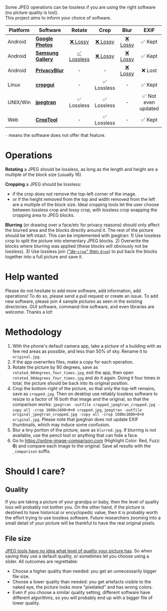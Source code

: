 Some JPEG operations can be lossless if you are using the right software (no picture quality is lost).  
This project aims to inform your choice of software.

| Platform | Software                                                                                          |  Rotate                                                                                                                               |   Crop   | Blur  | EXIF |
|----------|---------------------------------------------------------------------------------------------------|:-------------------------------------------------------------------------------------------------------------------------------------:|:---------------------------------------------------------------------------------------------------------------:|:-------------------------------------------------------------------------------------------------------------:|:-------------------:|
| Android  | **[Google Photos](https://play.google.com/store/apps/details?id=com.google.android.apps.photos)** | [❌ Lossy](https://github.com/lossless-jpg/data/blob/main/google-photos/pixel4/rotated_90degrees_four_times_comparison.jpg)            | [❌ Lossy](https://github.com/lossless-jpg/data/blob/main/google-photos/pixel4/cropped_comparison.jpg)         | [❌ Lossy](https://github.com/lossless-jpg/data/blob/main/google-photos/pixel4/privacy_comparison.jpg)         | ✅ Kept             |
| Android  | **[Samsung Gallery](https://play.google.com/store/apps/details?id=com.sec.android.gallery3d)**    | [✅ Lossless](https://github.com/lossless-jpg/data/blob/main/samsung-gallery/samsung_s10e/rotated_90degrees_four_times_comparison.jpg) | [❌ Lossy](https://github.com/lossless-jpg/data/blob/main/samsung-gallery/samsung_s10e/cropped_comparison.jpg) | [❌ Lossy](https://github.com/lossless-jpg/data/blob/main/samsung-gallery/samsung_s10e/privacy_comparison.jpg) | ✅ Kept             |
| Android  | **[PrivacyBlur](https://privacyblur.app)**                                                        | -                                                                                                                                      | -                                                                                                              | [❌ Lossy](https://github.com/MATHEMA-GmbH/privacyblur/issues/79)                                              | ❌ Lost             |
| Linux    | **[cropgui](https://github.com/jepler/cropgui)**                                                  | -                                                                                                                                      | ✅ Lossless                                                                                                    | -                                                                                                              | ✅ Kept            |
| UNIX/Win | **[jpegtran](https://jpegclub.org/jpegtran/)**                                                    | ✅ Lossless                                                                                                                            | ✅ Lossless                                                                                                    | -                                                                                                              | ✅ Not even updated |
| Web      | **[CropTool](https://croptool.toolforge.org)**                                                    | -                                                                                                                                      | ✅ Lossless                                                                                                    | -                                                                                                              | ✅ Kept             |

`-` means the software does not offer that feature.

# Operations

**Rotating** a JPEG should be lossless, as long as the length and height are a multiple of the block size (usually 16).

**Cropping** a JPEG should be lossless:
- if the crop does not remove the top-left corner of the image.
- or if the height removed from the top and width removed from the left are a multiple of the block size.
Ideal cropping tools let the user choose between lossless crop and lossy crop, with lossless crop snapping the cropping area to JPEG blocks.

**Blurring** (or drawing over a face/etc for privacy reasons) should only affect the blurred area and the blocks directly around it. The rest of the picture should be left intact. This can be implemented with jpegtran: 1) Use lossless crop to split the picture into elementary JPEG blocks. 2) Overwrite the blocks where blurring was applied (these blocks will obviously not be lossless). 3) Use lossless join (["de-`crop`" then `drop`](https://stackoverflow.com/a/29615714/226958)) to put back the blocks together into a full picture and save it.

# Help wanted

Please do not hesitate to add more software, add information, add operations!
To do so, please send a pull request or create an issue.
To add new software, please join 4 sample pictures as seen in the existing directories.
GUI software, command-line software, and even libraries are welcome.
Thanks a lot!

# Methodology

1. With the phone's default camera app, take a picture of a building with as few red areas as possible, and less than 50% of sky. Rename it to `original.jpg`.
2. If the app overwrites files, make a copy for each operation.
3. Rotate the picture by 90 degrees, save as `rotated_90degrees_four_times.jpg`, exit the app, then open `rotated_90degrees_four_times.jpg` and do it again. Doing it four times in total, the picture should be back into its original position.
4. Crop the bottom-right of the picture, so that only the top-left remains, save as `cropped.jpg`. Then on desktop use reliably lossless software to resize to a factor of 16 both that image and the original, so that the comparison works: `jpegtran -outfile cropped_jpegtran_cropped.jpg -copy all -crop 1600x1600+0+0 cropped.jpg`, `jpegtran -outfile original_jpegtran_cropped.jpg -copy all -crop 1600x1600+0+0 original.jpg`. Please note that jpegtran does not update EXIF thumbnails, which may induce some confusion.
5. Blur a tiny portion of the picture, save as `blurred.jpg`. If blurring is not available, use the pencil tool or anything that can hide a face.
6. Go to https://online-image-comparison.com (Highlight Color: Red, Fuzz: **0**) and compare each image to the original. Save all results with the `_comparison` suffix.

# Should I care?

## Quality

If you are taking a picture of your grandpa or baby, then the level of quality loss will probably not bother you.
On the other hand, if the picture is destined to have historical or encyclopedic value, then it is probably worth the effort trying to use lossless software. Future researchers zooming into a small detail of your picture will be thankful to have the real original pixels.

## File size

[JPEG tools have no idea what level of quality your picture has](https://photo.stackexchange.com/a/88186/1498). So when saving they use a default quality, or sometimes let you choose using a slider. All outcomes are regrettable:
- Choose a higher quality than needed: you get an unnecessarily bigger file size.
- Choose a lower quality than needed: you get artefacts visible to the naked eye, the picture looks more "pixelated" and has wrong colors.
- Even if you choose a similar quality setting, different software have different algorithms, so you will probably end up with a bigger file of lower quality.
